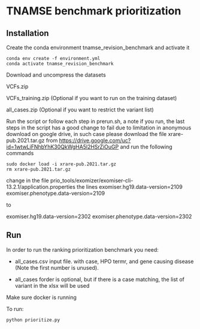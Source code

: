 # TNAMSE benchmark prioritization

## Installation

Create the conda environment tnamse_revision_benchmark and activate it

```
conda env create -f environment.yml
conda activate tnamse_revision_benchmark
```

Download and uncompress the datasets

VCFs.zip

VCFs_training.zip (Optional if you want to run on the training dataset)

all_cases.zip (Optional if you want to restrict the variant list)


Run the script or follow each step in prerun.sh, a note if you run, the last steps in the script
has a good change to fail due to limitation in anonymous download on google drive, in such case please download 
the file xrare-pub.2021.tar.gz from https://drive.google.com/uc?id=1wtwLiFNhbYhK30QkWgHA5l2HSrZiOuGP and run the
following commands

```
sudo docker load -i xrare-pub.2021.tar.gz
rm xrare-pub.2021.tar.gz
```

change in the file prio_tools/exomizer/exomiser-cli-13.2.1/application.properties
the lines
exomiser.hg19.data-version=2109
exomiser.phenotype.data-version=2109

to

exomiser.hg19.data-version=2302
exomiser.phenotype.data-version=2302

## Run

In order to run the ranking prioritization benchmark you need:

- all_cases.csv input file. with case, HPO termr, and gene causing disease (Note the first number is unused).

- all_cases forder is optional, but if there is a case matching, the list of variant in the xlsx will be used

Make sure docker is running

To run:

```
python prioritize.py
```



